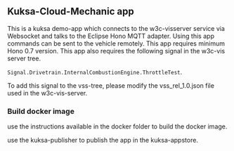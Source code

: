 ## Kuksa-Cloud-Mechanic app

This is a kuksa demo-app which connects to the w3c-visserver service via Websocket and talks to the Eclipse Hono MQTT adapter. Using this app commands can be sent to the vehicle remotely.
This app requires  minimum Hono 0.7 version. This app also requires the following signal in the w3c-vis server tree.

`Signal.Drivetrain.InternalCombustionEngine.ThrottleTest`.

To add this signal to the vss-tree, please modify the vss_rel_1.0.json file used in the w3c-vis-server.


### Build docker image

use the instructions available in the docker folder to build the docker image.

use the kuksa-publisher to publish the app in the kuksa-appstore.


